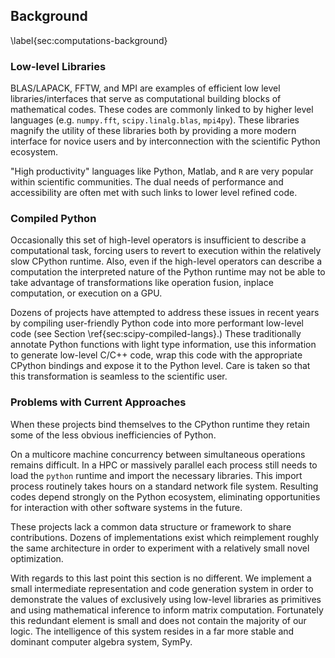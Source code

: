 
Background
----------

\label{sec:computations-background}

### Low-level Libraries

BLAS/LAPACK, FFTW, and MPI are examples of efficient low level libraries/interfaces that serve as computational building blocks of mathematical codes.  These codes are commonly linked to by higher level languages (e.g. `numpy.fft`, `scipy.linalg.blas`, `mpi4py`).  These libraries magnify the utility of these libraries both by providing a more modern interface for novice users and by interconnection with the scientific Python ecosystem.

"High productivity" languages like Python, Matlab, and `R` are very popular within scientific communities.  The dual needs of performance and accessibility are often met with such links to lower level refined code.

### Compiled Python

Occasionally this set of high-level operators is insufficient to describe a computational task, forcing users to revert to execution within the relatively slow CPython runtime.  Also, even if the high-level operators can describe a computation the interpreted nature of the Python runtime may not be able to take advantage of transformations like operation fusion, inplace computation, or execution on a GPU.

Dozens of projects have attempted to address these issues in recent years by compiling user-friendly Python code into more performant low-level code (see Section \ref{sec:scipy-compiled-langs}.)  These traditionally annotate Python functions with light type information, use this information to generate low-level C/C++ code, wrap this code with the appropriate CPython bindings and expose it to the Python level.  Care is taken so that this transformation is seamless to the scientific user.

### Problems with Current Approaches

When these projects bind themselves to the CPython runtime they retain some of the less obvious inefficiencies of Python.  

On a multicore machine concurrency between simultaneous operations remains difficult. In a HPC or massively parallel each process still needs to load the `python` runtime and import the necessary libraries.  This import process routinely takes hours on a standard network file system.  Resulting codes depend strongly on the Python ecosystem, eliminating opportunities for interaction with other software systems in the future.

These projects lack a common data structure or framework to share contributions.  Dozens of implementations exist which reimplement roughly the same architecture in order to experiment with a relatively small novel optimization.

With regards to this last point this section is no different.  We implement a small intermediate representation and code generation system in order to demonstrate the values of exclusively using low-level libraries as primitives and using mathematical inference to inform matrix computation.  Fortunately this redundant element is small and does not contain the majority of our logic.  The intelligence of this system resides in a far more stable and dominant computer algebra system, SymPy.
